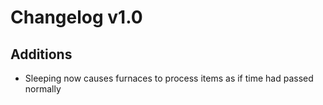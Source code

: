 # Changelog v1.0

## Additions
- Sleeping now causes furnaces to process items as if time had passed normally